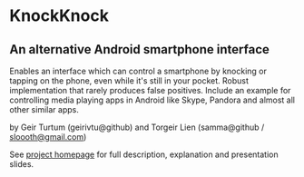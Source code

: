 KnockKnock
==============


An alternative Android smartphone interface
--------------

Enables an interface which can control a smartphone by knocking or tapping on the phone, even while it's still in your pocket. Robust implementation that rarely produces false positives. Include an example for controlling media playing apps in Android like Skype, Pandora and almost all other similar apps.

by Geir Turtum (geirivtu@github) and Torgeir Lien (samma@github / sloooth@gmail.com) 

See [project homepage](http://http://kybdp.github.com/KnockKnock/) for full description, explanation and presentation slides.
